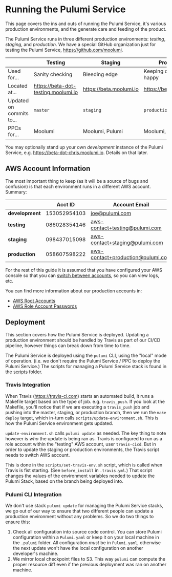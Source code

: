 # Running the Pulumi Service

This page covers the ins and outs of running the Pulumi Service, it's various production environments, and the generate care and feeding of the product.

The Pulumi Service runs in three different production environments: _testing_, _staging_, and _production_. We have a special GitHub organization just for testing the Pulumi Service, https://github.com/moolumi.

|   | Testing | Staging | Production |
|---|---|---|---|
| Used for...  | Sanity checking | Bleeding edge  | Keeping customers happy  |
| Located at...| https://beta-dot-testing.moolumi.io | https://beta.moolumi.io | https://beta.pulumi.com |
| Updated on commits to...  | `master`  | `staging`  | `production`  |
| PPCs for...  | Moolumi  | Moolumi, Pulumi  | Moolumi, Pulumi   |

You may optionally stand up your own _development_ instance of the Pulumi Service, e.g. https://beta-dot-chris.moolumi.io. Details on that later.

## AWS Account Information

The most important thing to keep (as it will be a source of bugs and confusion) is that each environment runs in a different AWS account. Summary:

|   | Acct ID | Account Email |
|---|---|---|
| **development** | 153052954103 | joe@pulumi.com |
| **testing** | 086028354146 | aws-contact+testing@pulumi.com |
| **staging** | 098437015098 | aws-contact+staging@pulumi.com |
| **production** | 058607598222 | aws-contact+production@pulumi.com |

For the rest of this guide it is assumed that you have configured your AWS console so that you can [switch between accounts](https://docs.google.com/document/d/1Do4YHOQSM6yxnXVef0dcsZ_8sqpOLm4w6Tri0KfzUFM/edit#bookmark=id.kx5t84v0ruxn), so you can view logs, etc.

You can find more information about our production accounts in:

- [AWS Root Accounts](https://docs.google.com/document/d/1Do4YHOQSM6yxnXVef0dcsZ_8sqpOLm4w6Tri0KfzUFM/edit)
- [AWS Role Account Passwords](https://docs.google.com/document/d/1p1jvOxbyiy_2OYdtWMjgY3W7vVZXx3Hq3O8Eq1Euea8/edit#heading=h.91hjjlhh9t63)

## Deployment

This section covers how the Pulumi Service is deployed. Updating a production environment should be handled by Travis as part of our CI/CD pipeline, however things can break down from time to time.

The Pulumi Service is deployed using the `pulumi` CLI, using the "local" mode of operation. (i.e. we don't require the Pulumi Service / PPC to deploy the Pulumi Service.) The scripts for managing a Pulumi Service stack is found in the [scripts](https://github.com/pulumi/pulumi-service/tree/master/scripts) folder.

### Travis Integration

When Travis (https://travis-ci.com) starts an automated build, it runs a Makefile target based on the type of job. e.g. `travis_push`. If you look at the Makefile, you'll notice that if we are executing a `travis_push` job and pushing into the master, staging, or production branch, then we run the `make deploy` target, which in-turn calls `scripts/update-environment.sh`. This is how the Pulumi Service environment gets updated.

`update-environment.sh` calls `pulumi update` as needed. The key thing to note however is _who_ the update is being ran as. Travis is configured to run as a role account within the "testing" AWS account, user `travis-cicd`. But in order to update the staging or production environments, the Travis script needs to switch AWS account.

This is done in the `scripts/set-travis-env.sh` script, which is called when Travis is fist starting. (See `before_install` in `.travis.yml`.) That script changes the values of the environment variables needed to update the Pulumi Stack, based on the branch being deployed into.

### Pulumi CLI Integration

We don't use stack `pulumi update` for managing the Pulumi Service stacks, we go out of our way to ensure that two different people can update a production environment without any problems. So we do two things to ensure this:

1. Check all configuration into source code control. You can store Pulumi configuration within a `Pulumi.yaml` or keep it on your local machine in the `.pulumi` folder. All configuration _must_ be in `Pulumi.yaml`, otherwise the next update won't have the local configuration on another developer's machine.
1. We mirror local checkpoint files to S3. This way `pulumi` can compute the proper resource diff even if the previous deployment was ran on another machine.
